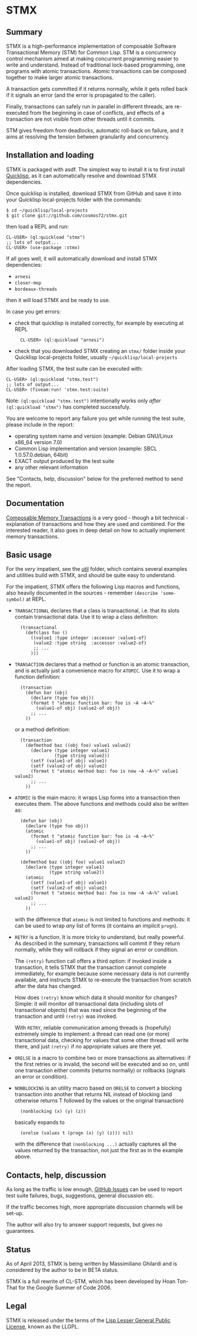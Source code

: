 STMX
======

Summary
-------

STMX is a high-performance implementation of composable Software Transactional
Memory (STM) for Common Lisp. STM is a concurrency control mechanism aimed
at making concurrent programming easier to write and understand. Instead of
traditional lock-based programming, one programs with atomic transactions.
Atomic transactions can be composed together to make larger atomic transactions.

A transaction gets committed if it returns normally, while it gets rolled
back if it signals an error (and the error is propagated to the caller).

Finally, transactions can safely run in parallel in different threads,
are re-executed from the beginning in case of conflicts, and effects
of a transaction are not visible from other threads until it commits.

STM gives freedom from deadlocks, automatic roll-back on failure,
and it aims at resolving the tension between granularity and concurrency.

Installation and loading
------------------------

STMX is packaged with asdf. The simplest way to install it is to first
install [Quicklisp](http://www.quicklisp.org), as it can automatically
resolve and download STMX dependencies.

Once quicklisp is installed, download STMX from GitHub and save it
into your Quicklisp local-projects folder with the commands:

    $ cd ~/quicklisp/local-projects
    $ git clone git://github.com/cosmos72/stmx.git

then load a REPL and run:

    CL-USER> (ql:quickload "stmx")
    ;; lots of output...
    CL-USER> (use-package :stmx)
     
If all goes well, it will automatically download and install STMX dependencies:

- `arnesi`
- `closer-mop`
- `bordeaux-threads`

then it will load STMX and be ready to use.

In case you get errors:

- check that quicklisp is installed correctly, for example by executing at REPL

        CL-USER> (ql:quickload "arnesi")

- check that you downloaded STMX creating an `stmx/` folder inside
  your Quicklisp local-projects folder, usually `~/quicklisp/local-projects`

After loading STMX, the test suite can be executed with:

    CL-USER> (ql:quickload "stmx.test")
    ;; lots of output...
    CL-USER> (fiveam:run! 'stmx.test:suite)

Note: `(ql:quickload "stmx.test")` intentionally works only *after*
`(ql:quickload "stmx")` has completed successfuly.

You are welcome to report any failure you get while running the test suite,
please include in the report:
- operating system name and version (example: Debian GNU/Linux x86_64 version 7.0)
- Common Lisp implementation and version (example: SBCL 1.0.57.0.debian, 64bit)
- EXACT output produced by the test suite
- any other relevant information

See "Contacts, help, discussion" below for the preferred method to send the report.


Documentation
-------------

[Composable Memory Transactions](http://research.microsoft.com/~simonpj/papers/stm/stm.pdf)
is a very good - though a bit technical - explanation of transactions and
how they are used and combined. For the interested reader, it also goes in
deep detail on how to actually implement memory transactions.

Basic usage
-----------

For the *very* impatient, see the [util](util) folder, which contains several
examples and utilities build with STMX, and should be quite easy to
understand.

For the impatient, STMX offers the following Lisp macros and functions,
also heavily documented in the sources - remember `(describe 'some-symbol)` at REPL.

- `TRANSACTIONAL` declares that a class is transactional, i.e. that its
  slots contain transactional data. Use it to wrap a class definition:
  
        (transactional
          (defclass foo ()
            ((value1 :type integer :accessor :value1-of)
             (value2 :type string  :accessor :value2-of)
             ;; ...
            )))

- `TRANSACTION` declares that a method or function is an atomic
  transaction, and is actually just a convenience macro for `ATOMIC`.
  Use it to wrap a function definition:
  
        (transaction
          (defun bar (obj)
            (declare (type foo obj))
            (format t "atomic function bar: foo is ~A ~A~%"
              (value1-of obj) (value2-of obj))
            ;; ...
          ))
      
  or a method definition:
  
        (transaction
          (defmethod baz ((obj foo) value1 value2)
            (declare (type integer value1)
                     (type string value2))
            (setf (value1-of obj) value1)
            (setf (value2-of obj) value2)
            (format t "atomic method baz: foo is now ~A ~A~%" value1 value2)
            ;; ...
          ))

- `ATOMIC` is the main macro: it wraps Lisp forms into a transaction then executes them.
  The above functions and methods could also be written as:
  
        (defun bar (obj)
          (declare (type foo obj))
          (atomic
            (format t "atomic function bar: foo is ~A ~A~%"
              (value1-of obj) (value2-of obj))
            ;; ...
          ))
      
        (defmethod baz ((obj foo) value1 value2)
          (declare (type integer value1)
                   (type string value2))
          (atomic
            (setf (value1-of obj) value1)
            (setf (value2-of obj) value2)
            (format t "atomic method baz: foo is now ~A ~A~%" value1 value2)
            ;; ...
          ))
      
  with the difference that `atomic` is not limited to functions and
  methods: it can be used to wrap *any* list of forms (it contains an
  implicit `progn`).

- `RETRY` is a function. It is more tricky to understand, but really powerful.
  As described in the summary, transactions will commit if they return normally,
  while they will rollback if they signal an error or condition.

  The `(retry)` function call offers a third option: if invoked inside
  a transaction, it tells STMX that the transaction cannot complete
  immediately, for example because some necessary data is not
  currently available, and instructs STMX to re-execute the
  transaction from scratch after the data has changed.

  How does `(retry)` know which data it should monitor for changes?
  Simple: it will monitor *all* transactional data (including slots of
  transactional objects) that was read since the beginning of the
  transaction and until `(retry)` was invoked. 

  With `RETRY`, reliable communication among threads is (hopefully)
  extremely simple to implement: a thread can read one (or more)
  transactional data, checking for values that some other thread
  will write there, and just `(retry)` if no appropriate values are
  there yet.

- `ORELSE` is a macro to combine two or more transactions as alternatives:
  if the first retries or is invalid, the second will be executed and so on,
  until one transaction either commits (returns normally) or rollbacks
  (signals an error or condition).

- `NONBLOCKING` is an utility macro based on `ORELSE` to convert a blocking
  transaction into another that returns NIL instead of blocking
  (and otherwise returns T followed by the values or the original transaction)
  
        (nonblocking (x) (y) (z))
        
  basically expands to
  
        (orelse (values t (progn (x) (y) (z))) nil)
        
  with the difference that `(nonblocking ...)` actually captures all the values
  returned by the transaction, not just the first as in the example above.


Contacts, help, discussion
--------------------------

As long as the traffic is low enough, [GitHub Issues](https://github.com/cosmos72/stmx/issues)
can be used to report test suite failures, bugs, suggestions, general discussion etc.

If the traffic becomes high, more appropriate discussion channels will be set-up.

The author will also try to answer support requests, but gives no guarantees.

Status
------

As of April 2013, STMX is being written by Massimiliano Ghilardi
and is considered by the author to be in BETA status.

STMX is a full rewrite of CL-STM, which has been developed by Hoan Ton-That
for the Google Summer of Code 2006.

Legal
-----

STMX is released under the terms of the [Lisp Lesser General Public
License](http://opensource.franz.com/preamble.html), known as the LLGPL.
